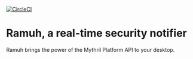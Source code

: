 [![CircleCI](https://circleci.com/gh/ConsenSys/ramuh.svg?style=svg&circle-token=1a338ebf21755619e0dc1aae7e800be754348635)](https://circleci.com/gh/ConsenSys/ramuh)

# Ramuh, a real-time security notifier

Ramuh brings the power of the Mythril Platform API to your desktop.
